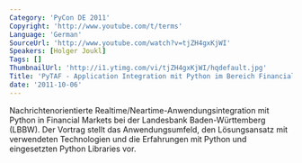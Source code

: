```yaml
---
Category: 'PyCon DE 2011'
Copyright: 'http://www.youtube.com/t/terms'
Language: 'German'
SourceUrl: 'http://www.youtube.com/watch?v=tjZH4gxKjWI'
Speakers: [Holger Joukl]
Tags: []
ThumbnailUrl: 'http://i1.ytimg.com/vi/tjZH4gxKjWI/hqdefault.jpg'
Title: 'PyTAF - Application Integration mit Python im Bereich Financial Markets'
date: '2011-10-06'
---
```

Nachrichtenorientierte Realtime/Neartime-Anwendungsintegration mit Python in Financial Markets bei der Landesbank Baden-Württemberg (LBBW).  Der Vortrag stellt das Anwendungsumfeld, den Lösungsansatz mit verwendeten Technologien und die Erfahrungen mit Python und eingesetzten Python Libraries vor.